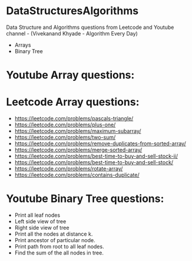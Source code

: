 # DataStructuresAlgorithms
Data Structure and Algorithms questions from Leetcode and Youtube channel - (Vivekanand Khyade - Algorithm Every Day)

- Arrays
- Binary Tree

# Youtube Array questions:

# Leetcode Array questions:

- https://leetcode.com/problems/pascals-triangle/
- https://leetcode.com/problems/plus-one/
- https://leetcode.com/problems/maximum-subarray/
- https://leetcode.com/problems/two-sum/
- https://leetcode.com/problems/remove-duplicates-from-sorted-array/
- https://leetcode.com/problems/merge-sorted-array/
- https://leetcode.com/problems/best-time-to-buy-and-sell-stock-ii/
- https://leetcode.com/problems/best-time-to-buy-and-sell-stock/
- https://leetcode.com/problems/rotate-array/
- https://leetcode.com/problems/contains-duplicate/

# Youtube Binary Tree questions:

- Print all leaf nodes
- Left side view of tree
- Right side view of tree
- Print all the nodes at distance k.
- Print ancestor of particular node.
- Print path from root to all leaf nodes.
- Find the sum of the all nodes in tree. 
